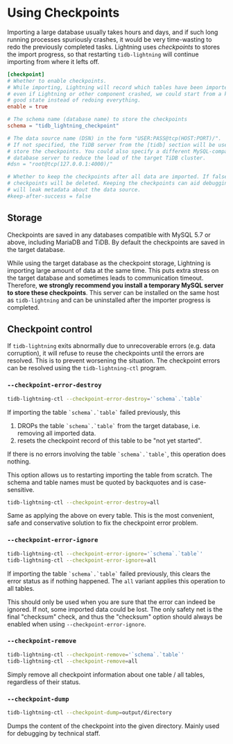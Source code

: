 Using Checkpoints
=================

Importing a large database usually takes hours and days, and if such long running processes
spuriously crashes, it would be very time-wasting to redo the previously completed tasks. Lightning
uses *checkpoints* to stores the import progress, so that restarting `tidb-lightning` will continue
importing from where it lefts off.

```toml
[checkpoint]
# Whether to enable checkpoints.
# While importing, Lightning will record which tables have been imported, so
# even if Lightning or other component crashed, we could start from a known
# good state instead of redoing everything.
enable = true

# The schema name (database name) to store the checkpoints
schema = "tidb_lightning_checkpoint"

# The data source name (DSN) in the form "USER:PASS@tcp(HOST:PORT)/".
# If not specified, the TiDB server from the [tidb] section will be used to
# store the checkpoints. You could also specify a different MySQL-compatible
# database server to reduce the load of the target TiDB cluster.
#dsn = "root@tcp(127.0.0.1:4000)/"

# Whether to keep the checkpoints after all data are imported. If false, the
# checkpoints will be deleted. Keeping the checkpoints can aid debugging but
# will leak metadata about the data source.
#keep-after-success = false
```

Storage
-------

Checkpoints are saved in any databases compatible with MySQL 5.7 or above, including MariaDB and
TiDB. By default the checkpoints are saved in the target database.

While using the target database as the checkpoint storage, Lightning is importing large amount
of data at the same time. This puts extra stress on the target database and sometimes leads
to communication timeout. Therefore, **we strongly recommend you install a temporary MySQL server to
store these checkpoints**. This server can be installed on the same host as `tidb-lightning` and can
be uninstalled after the importer progress is completed.

Checkpoint control
------------------

If `tidb-lightning` exits abnormally due to unrecoverable errors (e.g. data corruption), it will
refuse to reuse the checkpoints until the errors are resolved. This is to prevent worsening the
situation. The checkpoint errors can be resolved using the `tidb-lightning-ctl` program.

### `--checkpoint-error-destroy`

```sh
tidb-lightning-ctl --checkpoint-error-destroy='`schema`.`table`
```

If importing the table `` `schema`.`table` `` failed previously, this

1. DROPs the table `` `schema`.`table` `` from the target database, i.e. removing all imported data.
2. resets the checkpoint record of this table to be "not yet started".

If there is no errors involving the table `` `schema`.`table` ``, this operation does nothing.

This option allows us to restarting importing the table from scratch. The schema and table names
must be quoted by backquotes and is case-sensitive.

```sh
tidb-lightning-ctl --checkpoint-error-destroy=all
```

Same as applying the above on every table. This is the most convenient, safe and conservative
solution to fix the checkpoint error problem.

### `--checkpoint-error-ignore`

```sh
tidb-lightning-ctl --checkpoint-error-ignore='`schema`.`table`'
tidb-lightning-ctl --checkpoint-error-ignore=all
```

If importing the table `` `schema`.`table` `` failed previously, this clears the error status as
if nothing happened. The `all` variant applies this operation to all tables.

This should only be used when you are sure that the error can indeed be ignored. If not, some
imported data could be lost. The only safety net is the final "checksum" check, and thus the
"checksum" option should always be enabled when using `--checkpoint-error-ignore`.

### `--checkpoint-remove`

```sh
tidb-lightning-ctl --checkpoint-remove='`schema`.`table`'
tidb-lightning-ctl --checkpoint-remove=all
```

Simply remove all checkpoint information about one table / all tables, regardless of their status.

### `--checkpoint-dump`

```sh
tidb-lightning-ctl --checkpoint-dump=output/directory
```

Dumps the content of the checkpoint into the given directory. Mainly used for debugging by technical
staff.

